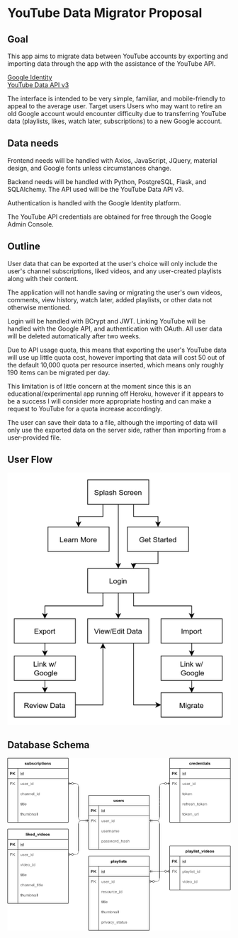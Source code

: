 # YouTube Data Migrator Proposal

## Goal

This app aims to migrate data between YouTube accounts by exporting and
importing data through the app with the assistance of the YouTube API.

[Google Identity](https://developers.google.com/identity/sign-in/web/sign-in)  
[YouTube Data API v3](https://developers.google.com/youtube/v3/getting-started)

The interface is intended to be very simple, familiar, and mobile-friendly to
appeal to the average user.  Target users Users who may want to retire an old
Google account would encounter difficulty due to transferring YouTube data
(playlists, likes, watch later, subscriptions) to a new Google account.

## Data needs

Frontend needs will be handled with Axios, JavaScript, JQuery, material design,
and Google fonts unless circumstances change.

Backend needs will be handled with Python, PostgreSQL, Flask, and SQLAlchemy.
The API used will be the YouTube Data API v3.

Authentication is handled with the Google Identity platform.

The YouTube API credentials are obtained for free through the Google Admin
Console.

## Outline

User data that can be exported at the user's choice will only include the
user's channel subscriptions, liked videos, and any user-created playlists
along with their content.

The application will not handle saving or migrating the user's own videos,
comments, view history, watch later, added playlists, or other data not
otherwise mentioned.

Login will be handled with BCrypt and JWT. Linking YouTube will be handled with the
Google API, and authentication with OAuth. All user data will be deleted
automatically after two weeks.

Due to API usage quota, this means that exporting the user's YouTube data will
use up little quota cost, however importing that data will cost 50 out of the
default 10,000 quota per resource inserted, which means only roughly 190 items
can be migrated per day.

This limitation is of little concern at the moment since this is an
educational/experimental app running off Heroku, however if it appears to be a
success I will consider more appropriate hosting and can make a request to
YouTube for a quota increase accordingly.

The user can save their data to a file, although the importing of data will
only use the exported data on the server side, rather than importing from a
user-provided file.

## User Flow

![User Flow](./readme/userflow.png)

## Database Schema

![Database schema](./readme/databaseschema.png)
